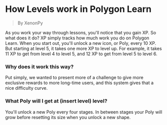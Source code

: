 # How Levels work in Polygon Learn
>By XenonPy

As you work your way through lessons, you'll notice that you gain XP. So what does it do? XP simply tracks how much work you do on Polygon Learn. When you start out, you'll unlock a new icon, or Poly, every 10 XP. But starting at level 5, it takes one more XP to level up. For example, it takes 11 XP to get from level 4 to level 5, and 12 XP to get from level 5 to level 6. 
### Why does it work this way?
Put simply, we wanted to present more of a challenge to give more exclusive rewards to more long-time users, and this system gives that a nice difficulty curve.
### What Poly will I get at (insert level) level?
You'll unlock a new Poly every four stages. In between stages your Poly will grow before resetting its size when you unlock a new shape.
